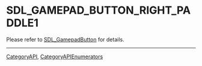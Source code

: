# SDL_GAMEPAD_BUTTON_RIGHT_PADDLE1

Please refer to [SDL_GamepadButton](SDL_GamepadButton) for details.

----
[CategoryAPI](CategoryAPI), [CategoryAPIEnumerators](CategoryAPIEnumerators)

